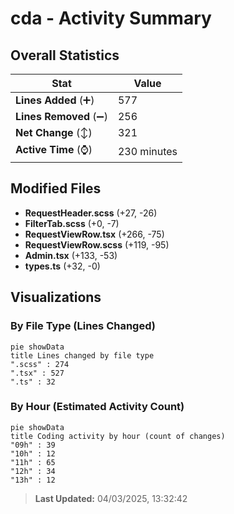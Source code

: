 # cda - Activity Summary 

## Overall Statistics

| Stat                   | Value                                                             |
| ---------------------- | ----------------------------------------------------------------- |
| **Lines Added** (➕)   | 577                                          |
| **Lines Removed** (➖) | 256                                        |
| **Net Change** (↕)    | 321                |
| **Active Time** (⌚)   | 230 minutes |


## Modified Files
- **RequestHeader.scss** (+27, -26)
- **FilterTab.scss** (+0, -7)
- **RequestViewRow.tsx** (+266, -75)
- **RequestViewRow.scss** (+119, -95)
- **Admin.tsx** (+133, -53)
- **types.ts** (+32, -0)

## Visualizations

### By File Type (Lines Changed)

```mermaid
pie showData
title Lines changed by file type
".scss" : 274
".tsx" : 527
".ts" : 32
```

### By Hour (Estimated Activity Count)

```mermaid
pie showData
title Coding activity by hour (count of changes)
"09h" : 39
"10h" : 12
"11h" : 65
"12h" : 34
"13h" : 12
```


> **Last Updated:** 04/03/2025, 13:32:42